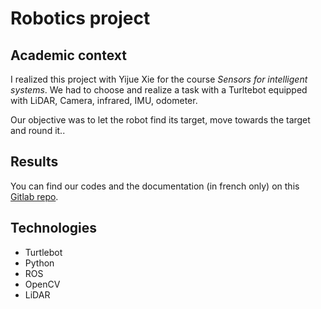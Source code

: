 # Robotics project
## Academic context
I realized this project with Yijue Xie for the course *Sensors for intelligent systems*. We had to choose and realize a task with a Turltebot equipped with LiDAR, Camera, infrared, IMU, odometer.

Our objective was to let the robot find its target, move towards the target and round it..

## Results
You can find our codes and the documentation (in french only) on this [Gitlab repo](https://gitlab.utc.fr/damiemar/sy31-projet-tp).

## Technologies
* Turtlebot
* Python
* ROS
* OpenCV
* LiDAR
